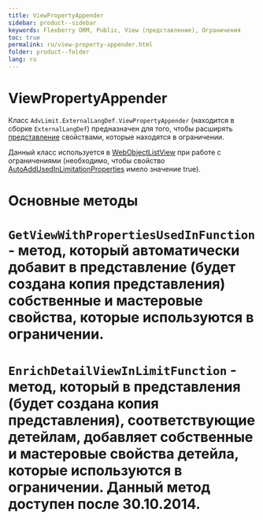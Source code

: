 ```yaml
---
title: ViewPropertyAppender
sidebar: product--sidebar
keywords: Flexberry ORM, Public, View (представление), Ограничения
toc: true
permalink: ru/view-property-appender.html
folder: product--folder
lang: ru
---
```


# ViewPropertyAppender
Класс `AdvLimit.ExternalLangDef.ViewPropertyAppender` (находится в сборке `ExternalLangDef`) предназначен для того, чтобы расширять [представление](view-definition.html) свойствами, которые находятся в ограничении. 

Данный класс используется в [WebObjectListView](web-object-list-view.html) при работе с ограничениями (необходимо, чтобы свойство [AutoAddUsedInLimitationProperties](set-prop-order-at-web-adv-limit-editor.html) имело значение true).

# Основные методы
# `GetViewWithPropertiesUsedInFunction` - метод, который автоматически добавит в представление (будет создана копия представления) собственные и мастеровые свойства, которые используются в ограничении.
# `EnrichDetailViewInLimitFunction` - метод, который в представления (будет создана копия представления), соответствующие детейлам, добавляет собственные и мастеровые свойства детейла, которые используются в ограничении. Данный метод доступен после 30.10.2014.

